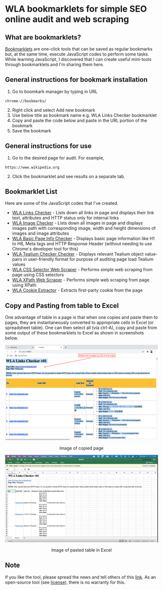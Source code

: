 # WLA bookmarklets for simple SEO online audit and web scraping

## What are bookmarklets?

[Bookmarklets](https://support.mozilla.org/en-US/kb/bookmarklets-perform-common-web-page-tasks) are one-click tools that can be saved as regular bookmarks but, at the same time, execute JavaScript codes to perform some tasks. While learning JavaScript, I discovered that I can create useful mini-tools through bookmarklets and I'm sharing them here. 

## General instructions for bookmark installation

1. Go to boomkark manager by typing in URL 
```
chrome://bookmarks/
``` 
2. Right click and select Add new bookmark 
3. Use below title as bookmark name e.g. WLA Links Checker bookmarklet
4. Copy and paste the code below and paste in the URL portion of the bookmark
5. Save the bookmark

## General instructions for use

1. Go to the desired page for audit. For example, 
```
https://www.wikipedia.org
```
2. Click the bookmarklet and see results on a separate tab.


## Bookmarklet List

Here are some of the JavaScript codes that I've created. 
* [WLA Links Checker](WLALinksChecker.md) - Lists down all links in page and displays their link text, attributes and  HTTP status only for internal links
* [WLA Image Checker](WLAImagesChecker.md) - Lists down all images in page and displays images path with corresponding image, width and height dimensions of images and image attributes
* [WLA Basic Page Info Checker](WLABasicPageInfoChecker.md) - Displays basic page information like H1 to H6, Meta tags and HTTP Response Header (without needing to use Chrome's developer tool for this)
* [WLA Tealium Checker Checker](WLATealiumChecker.md) - Displays relevant Tealium object value-pairs in user-friendly format for purpose of auditing page load Tealium values 
* [WLA CSS Selector Web Scraper](WLACSSSelectorWebScraper.md) - Performs simple web scraping from page using CSS selectors
* [WLA XPath Web Scraper](WLAXPathWebScraper.md) - Performs simple web scraping from page using XPath
* [WLA Cookie Extractor](WLACookieExtractor.md) - Extracts first-party cookie from the page

## Copy and Pasting from table to Excel

One advantage of table in a page is that when one copies and paste them to pages, they are instantaneously converted to appropriate cells in Excel (or spreadsheet table). One can then select all (via ctrl-A), copy and paste from some output of these bookmarklets to Excel as shown in screenshots below.

![image of copied page](screenshots/CopyfromTable.png)
      
<p align=center>Image of copied page</p>

![image of pasted result](screenshots/PasteToExcel.png)

<p align=center>Image of pasted table in Excel</p>


## Note

If you like the tool, please spread the news and tell others of this [link](https://github.com/washingtonalto/bookmarklets). As an open-source tool (see [license](LICENSE)), there is no warranty for this. 